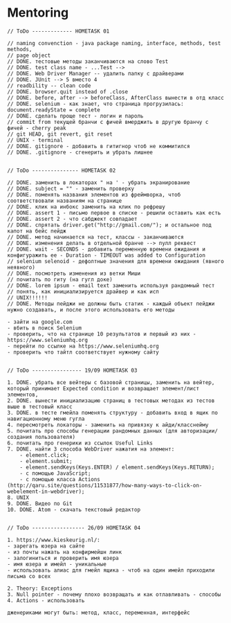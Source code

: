 # Mentoring

    // ToDo ------------- HOMETASK 01

    // naming convenction - java package naming, interface, methods, test methods,
    // page object
    // DONE. тестовые методы заканчиваются на слово Test
    // DONE. test class name - ...Test -->
    // DONE. Web Driver Manager -- удалить папку с драйверами
    // DONE. JUnit --> 5 вместо 4
    // readbility -- clean code
    // DONE. browser.quit instead of .close
    // DONE. before, after --> beforeClass, AfterClass вынести в отд класс
    // DONE. selenium - как знает, что страница прогрузилась: document.readyState = complete
    // DONE. сделать проще тест - логин и пароль
    // commit from текущей бранчи с фичей вмерджить в другую бранчу с фичей - cherry peak
    // git HEAD, git revert, git reset
    // UNIX - terminal
    // DONE. gitignore - добавить в гитигнор чтоб не коммитился
    // DONE. .gitignore - сгенерить и убрать лишнее


    // ToDo --------------- HOMETASK 02

    // DONE. заменить в локаторах " на ' - убрать экранирование
    // DONE. subject = "" - заменить проверку
    // DONE. поменять названия элементов из фреймворка, чтоб соответствовали названиям на странице
    // DONE. клик на инбокс заменить на клик по рефрешу
    // DONE. assert 1 - письмо первое в списке - решили оставить как есть
    // DONE. assert 2 - что сабджект совпадает
    // DONE. спрятать driver.get("http://gmail.com/"); и остальное под капот на бейс пейдж
    // DONE. метод начинается на тест, классы - заканчиваются
    // DONE. изменения делать в отдельной бранче --> пулл реквест
    // DONE. wait - SECONDS - добавить переменную времени ожидания и конфигуражить ее - Duration - TIMEOUT was added to Configuration
    // selenium selenoid - дефолтные значения для времени ожидания (явного неявного)
    // DONE. посмотреть изменения из ветки Миши
    // почитать по гиту (на гугл доке)
    // DONE. lorem ipsum - email text заменить используя рандомный тест
    // понять, как инициализируется драйвер и как исп
    // UNIX!!!!!!
    // DONE. Методы пейджи не должны быть статик - каждый объект пейджи нужно создавать, и после этого использовать его методы

    - зайти на google.com
    - вбить в поиск Selenium
    - проверить, что на странице 10 результатов и первый из них - https://www.seleniumhq.org
    - перейти по ссылке на https://www.seleniumhq.org
    - проверить что тайтл соответствует нужному сайту


    // ToDo ---------------- 19/09 HOMETASK 03

    1. DONE. убрать все вейтеры с базовой страницы, заменить на вейтер, который принимает Expected condition и возвращает элемент/лист элементов,
    2. DONE. вынести инициализацию страниц в тестовых методах из тестов выше в тестовый класс
    3. DONE. в тесте гмейла поменять структуру - добавить вход в ящик по навигационному меню гугла
    4. пересмотреть локаторы - заменить на привязку к айди/класснейму
    5. почитать про способы генерации рандомных данных (для авторизации/создания пользователя)
    6. почитать про генерики из ссылок Useful Links
    7. DONE. найти 3 способа WebDriver нажатия на элемент:
        - element.click;
        - element.submit;
        - element.sendKeys(Keys.ENTER) / element.sendKeys(Keys.RETURN);
        - с помощью JavaScript;
        - с помощью класса Actions (http://qaru.site/questions/11531877/how-many-ways-to-click-on-webelement-in-webdriver);
    8. UNIX
    9. DONE. Видео по Git
    10. DONE. Atom - скачать текстовый редактор


    // ToDo ----------------- 26/09 HOMETASK 04

    1. https://www.kieskeurig.nl/:
    - зарегать юзера на сайте
    - из почты нажать на конфирмейшн линк
    - залогиниться и проверить имя юзера
    - имя юзера и имейл - уникальныe
    - использовать алиас для гмейл ящика - чтоб на один имейл приходили письма со всех

    2. Theory: Exceptions
    3. Null pointer - почему плохо возвращать и как отлавливать - способы
    4. Actions - использовать

    дженериками могут быть: метод, класс, переменная, интерфейс
